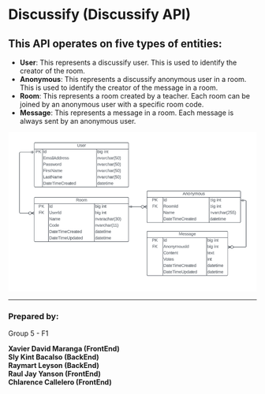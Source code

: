 # Discussify (Discussify API)

## This API operates on five types of entities:

* **User**: This represents a discussify user. This is used to identify the creator of the room.
* **Anonymous**: This represents a discussify anonymous user in a room. This is used to identify the creator of the message in a room.
* **Room**: This represents a room created by a teacher. Each room can be joined by an anonymous user with a specific room code.
* **Message**: This represents a message in a room. Each message is always sent by an anonymous user.

![Discussify Database ERD](DiscussifyDatabaseERD.png)

---
### Prepared by:
Group 5 - F1

**Xavier David Maranga (FrontEnd)** \
**Sly Kint Bacalso (BackEnd)** \
**Raymart Leyson (BackEnd)** \
**Raul Jay Yanson (FrontEnd)** \
**Chlarence Callelero (FrontEnd)** 
